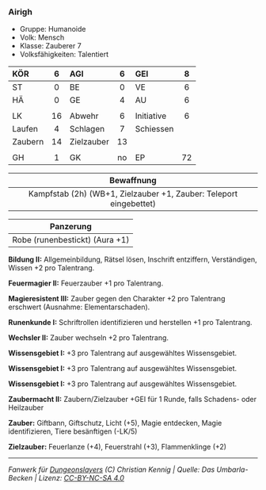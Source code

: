 ### Airigh

- Gruppe: Humanoide
- Volk: Mensch
- Klasse: Zauberer 7
- Volksfähigkeiten: Talentiert

| KÖR     |  6  | AGI        |  6  | GEI        |  8  |
| :------ | :-: | :--------- | :-: | :--------- | :-: |
| ST      |  0  | BE         |  0  | VE         |  6  |
| HÄ      |  0  | GE         |  4  | AU         |  6  |
|         |     |            |     |            |     |
| LK      | 16  | Abwehr     |  6  | Initiative |  6  |
| Laufen  |  4  | Schlagen   |  7  | Schiessen  |     |
| Zaubern | 14  | Zielzauber | 13  |            |     |
|         |     |            |     |            |     |
| GH      |  1  | GK         | no  | EP         | 72  |

|                             Bewaffnung                             |
| :----------------------------------------------------------------: |
| Kampfstab (2h) (WB+1, Zielzauber +1, Zauber: Teleport eingebettet) |

|           Panzerung            |
| :----------------------------: |
| Robe (runenbestickt) (Aura +1) |

**Bildung II:** Allgemeinbildung, Rätsel lösen, Inschrift entziffern, Verständigen, Wissen +2 pro Talentrang.

**Feuermagier II:** Feuerzauber +1 pro Talentrang.

**Magieresistent III:** Zauber gegen den Charakter +2 pro Talentrang erschwert (Ausnahme: Elementarschaden).

**Runenkunde I:** Schriftrollen identifizieren und herstellen +1 pro Talentrang.

**Wechsler II:** Zauber wechseln +2 pro Talentrang.

**Wissensgebiet I:** +3 pro Talentrang auf ausgewähltes Wissensgebiet.

**Wissensgebiet I:** +3 pro Talentrang auf ausgewähltes Wissensgebiet.

**Wissensgebiet I:** +3 pro Talentrang auf ausgewähltes Wissensgebiet.

**Zaubermacht II:** Zaubern/Zielzauber +GEI für 1 Runde, falls Schadens- oder Heilzauber

**Zauber:** Giftbann, Giftschutz, Licht (+5), Magie entdecken, Magie identifizieren, Tiere besänftigen (-LK/5)

**Zielzauber:** Feuerlanze (+4), Feuerstrahl (+3), Flammenklinge (+2)

---

_Fanwerk für [Dungeonslayers](https://www.dungeonslayers.net/) (C) Christian Kennig | Quelle: Das Umbarla-Becken | Lizenz: [CC-BY-NC-SA 4.0](https://creativecommons.org/licenses/by-nc-sa/4.0/deed.de)_
